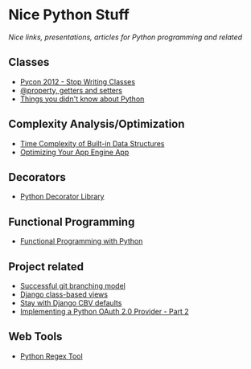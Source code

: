 Nice Python Stuff
=================

*Nice links, presentations, articles for Python programming and related*

Classes
--------------
* [Pycon 2012 - Stop Writing Classes](https://www.youtube.com/watch?v=o9pEzgHorH0)
* [@property, getters and setters](http://stackoverflow.com/questions/6304040/real-world-example-about-how-to-use-property-feature-in-python)
* [Things you didn't know about Python](https://speakerdeck.com/mitsuhiko/didntknow)

Complexity Analysis/Optimization
-------------
* [Time Complexity of Built-in Data Structures](http://wiki.python.org/moin/TimeComplexity)
* [Optimizing Your App Engine App](http://proppy-appstats.appspot.com/)

Decorators
--------------
* [Python Decorator Library](http://wiki.python.org/moin/PythonDecoratorLibrary)

Functional Programming
-----------------
* [Functional Programming with Python](http://ua.pycon.org/static/talks/kachayev/)

Project related
---------------
* [Successful git branching model](http://nvie.com/posts/a-successful-git-branching-model/)
* [Django class-based views](http://ccbv.co.uk/)
* [Stay with Django CBV defaults](http://pydanny.com/stay-with-the-django-cbv-defaults.html)
* [Implementing a Python OAuth 2.0 Provider - Part 2](http://tech.shift.com/post/40299429203/implementing-a-python-oauth-2-0-provider-part-2)

Web Tools
----------------
* [Python Regex Tool](http://www.pythonregex.com/)
